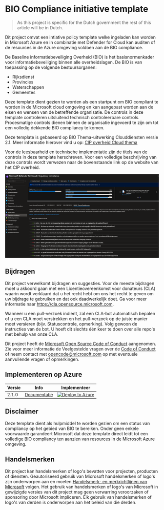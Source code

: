 # BIO Compliance initiative template

> As this project is specific for the Dutch government the rest of this article will be in Dutch.

Dit project omvat een intiative policy template welke ingeladen kan worden in Microsoft Azure en in combinatie met Defender for Cloud kan auditen of de resources in de Azure omgeving voldoen aan de BIO compliance.

De Baseline informatiebeveiliging Overheid (BIO) is het basisnormenkader voor informatiebeveiliging binnen alle overheidslagen.
De BIO is van toepassing op de volgende bestuursorganen:
- Rijksdienst
- Provincies
- Waterschappen
- Gemeentes

Deze template dient gezien te worden als een startpunt om BIO compliant te worden in de Microsoft cloud omgeving en kan aangepast worden aan de eisen en wensen van de betreffende organisatie.
De controls in deze template controleren uitsluitend technisch controleerbare controls. Procesmatige controls dienen binnen de organisatie ingevoerd te zijn om tot een volledig dekkende BIO compliancy te komen.

Deze template is gebaseerd op BIO Thema-uitwerking Clouddiensten versie 2.1.
Meer informatie hierover vind u op: [CIP overheid Cloud thema](https://cip-overheid.nl/productcategorie%C3%ABn-en-worshops/producten/bio-en-thema-uitwerkingen/#Clouddiensten/) 

Voor de leesbaarheid en technische implementatie zijn de titels van de controls in deze template herschreven. Voor een volledige beschrijving van deze controls wordt verwezen naar de bovenstaande link op de website van het CIP overheid.

![alt text](https://github.com/Azure/Bio-Compliancy/blob/main/media/BIO-compliancy-example.png?raw=true "BIO compliancy example")

## Bijdragen

Dit project verwelkomt bijdragen en suggesties. Voor de meeste bijdragen moet u akkoord gaan met 
een Licentieovereenkomst voor donateurs (CLA) waarin wordt verklaard dat u het recht hebt om ons het 
recht te geven om uw bijdrage te gebruiken en dat ook daadwerkelijk doet. Ga voor meer informatie 
naar https://cla.opensource.microsoft.com.

Wanneer u een pull-verzoek indient, zal een CLA-bot automatisch bepalen of u een CLA moet verstrekken 
en het pull-verzoek op de juiste manier moet versieren (bijv. Statuscontrole, opmerking). Volg gewoon 
de instructies van de bot. U hoeft dit slechts één keer te doen over alle repo's met behulp van onze CLA.

Dit project heeft de [Microsoft Open Source Code of Conduct](https://opensource.microsoft.com/codeofconduct/) aangenomen. Zie voor meer informatie de Veelgestelde 
vragen over de [Code of Conduct](https://opensource.microsoft.com/codeofconduct/faq/) of neem contact met [opencode@microsoft.com](mailto:opencode@microsoft.com) op met eventuele aanvullende vragen of opmerkingen.

## Implementeren op Azure

| Versie | Info | Implementeer |
|---|---|---|
| 2.1.0 | [Documentatie](https://github.com/Azure/Bio-Compliancy/blob/main/docs/README.md) |[![Deploy to Azure](https://aka.ms/deploytoazurebutton)](https://portal.azure.com/#create/Microsoft.Template/uri/https%3A%2F%2Fraw.githubusercontent.com%2FAzure%2FBio-Compliancy%2Fmain%2FARM%2FBIO-azuredeploy.json) |

## Disclaimer

Deze template dient als hulpmiddel te worden gezien om een status van compliancy op het gebied van BIO te bereiken. Onder geen enkele voorwaarde garandeert Microsoft dat deze template direct leidt tot een volledige BIO compliancy ten aanzien van resources in de Microsoft Azure omgeving.

## Handelsmerken

Dit project kan handelsmerken of logo's bevatten voor projecten, producten of diensten. Geautoriseerd gebruik van Microsoft 
handelsmerken of logo's zijn onderworpen aan en moeten [Handelsmerk- en merkrichtlijnen van Microsoft](https://www.microsoft.com/en-us/legal/intellectualproperty/trademarks/usage/general) volgen.
Het gebruik van handelsmerken of logo's van Microsoft in gewijzigde versies van dit project mag geen verwarring veroorzaken of sponsoring door Microsoft impliceren.
Elk gebruik van handelsmerken of logo's van derden is onderworpen aan het beleid van die derden.
